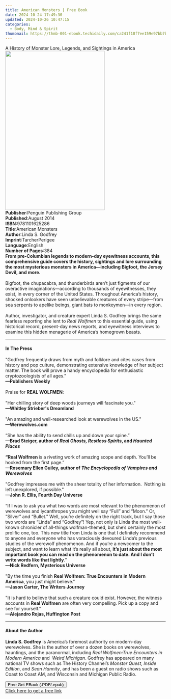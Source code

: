 ```yaml
---
title: American Monsters | Free Book
date: 2024-10-24 17:49:30
updated: 2024-10-26 10:47:15
categories:
  - Body, Mind & Spirit
thumbnail: https://thmb-001-ebook.techidaily.com/ca241f18f7ee159e97bb7b4c960e3a872eed7a7fd59a5aae00097ac668da8122.jpg
---
```

<main id="book-container">
  <div class="flex flex-col">
    <div class="book-brief flex-1 py-6 px-4 sm:p-6 md:py-10 md:px-8">
      <!-- brief-->
      <div class="book-brief-main">
        A History of Monster Lore, Legends, and Sightings in America
      </div>
    </div>
    <div
      class="book-meta-info flex-1 grid gap-4 col-start-1 col-end-3 row-start-1 sm:mb-6 sm:grid-cols-4 lg:gap-6 lg:col-start-2 lg:row-end-6 lg:row-span-6 lg:mb-0"
    >
      <div
        class="book-meta-info-left place-content-center mt-4 p-4 text-sm leading-6 col-start-2 col-span-2 dark:text-slate-400"
      >
        <img
          class="w-full h-500 object-cover rounded-lg sm:h-255 sm:col-span-2 lg:col-span-full"
          src="https://img-001-ebook.techidaily.com/46c9b099ad15d6b37473a50c498ac85c007605524f3450d50f71071ff150858a.jpg"
          alt=""
          width="312"
          height="500"
        />
      </div>
      <div
        class="book-meta-info-right mt-2 col-start-1 row-start-2 col-span-3 self-center"
      >
        <!-- meta data  -->
        <div class="flex flex-col px-4 md:px-8">
          <div class="flex-1">
            <strong>Publisher</strong>:<span class="px-2"
              >Penguin Publishing Group</span
            >
          </div>
          <div class="flex-1">
            <strong>Published</strong>:<span class="px-2">August 2014</span>
          </div>
          <div class="flex-1">
            <strong>ISBN</strong>:<span class="px-2">9781101625286</span>
          </div>
          <div class="flex-1">
            <strong>Title</strong>:<span class="px-2">American Monsters</span>
          </div>
          <div class="flex-1">
            <strong>Author</strong>:<span class="px-2">Linda S. Godfrey</span>
          </div>
          <div class="flex-1">
            <strong>Imprint</strong>:<span class="px-2">TarcherPerigee</span>
          </div>
          <div class="flex-1">
            <strong>Language</strong>:<span class="px-2">English</span>
          </div>
          <div class="flex-1">
            <strong>Number of Pages</strong>:<span class="px-2">384</span>
          </div>
        </div>
      </div>
    </div>
    <div class="book-description flex-1 py-6 px-4 sm:p-6 md:py-10 md:px-8">
      <div class="book-description-main">
        <div accordion-content="" id="description">
          <b
            >From pre-Columbian legends to modern-day eyewitness accounts, this
            comprehensive guide covers the history, sightings and lore
            surrounding the most mysterious monsters in America—including
            Bigfoot, the Jersey Devil, and more.</b
          ><br /><br />Bigfoot, the chupacabra, and thunderbirds aren’t just
          figments of our overactive imaginations—according to thousands of
          eyewitnesses, they exist, in every corner of the United States.
          Throughout America’s history, shocked onlookers have seen unbelievable
          creatures of every stripe—from sea serpents to apelike beings, giant
          bats to monkeymen—in every region.<br /><br />Author, investigator,
          and creature expert Linda S. Godfrey brings the same fearless
          reporting she lent to <i>Real Wolfmen</i> to this essential guide,
          using historical record, present-day news reports, and eyewitness
          interviews to examine this hidden menagerie of America’s homegrown
          beasts.
        </div>
      </div>
    </div>
    <div class="book-excerpts flex-1 py-6 px-4 sm:p-6 md:py-10 md:px-8">
      <!-- excerpts-->
      <div class="book-excerpts-main">
        <hr />
        <h4 class="placeholder placeholder-heading">
          <span>In The Press</span>
        </h4>
        <p>
          "Godfrey frequently draws from myth and folklore and cites cases from
          history and pop culture, demonstrating extensive knowledge of her
          subject matter. The book will prove a handy encyclopedia for
          enthusiastic cryptozoologists of all ages."<br /><b
            >—Publishers Weekly</b
          ><br /><br />Praise for <b>REAL WOLFMEN</b>:<br /><br />"Her chilling
          story of deep woods journeys will fascinate you."<br /><b
            >—Whitley Strieber's Dreamland</b
          ><br /><br />"An amazing and well-researched look at werewolves in the
          US."<br /><b>—Werewolves.com</b><br /><br />“She has the ability to
          send chills up and down your spine.”<br /><b
            ><b
              ><b>—</b>Brad Steiger, author of
              <i>Real Ghosts, Restless Spirits</i>, and <i>Haunted Places</i
              ><br /><br />“Real Wolfmen
            </b></b
          >is a riveting work of amazing scope and depth. You’ll be hooked from
          the first page.”<br /><b
            ><b
              ><b>—</b>Rosemary Ellen Guiley, author of
              <i>The Encyclopedia of Vampires and Werewolves</i></b
            ></b
          ><br /><br />"Godfrey impresses me with the sheer totality of her
          information.&nbsp; Nothing is left unexplored, if possible."<br /><b
            >—John R. Ellis, Fourth Day Universe</b
          ><br /><br />“If I was to ask you what two words are most relevant to
          the phenomenon of werewolves and lycanthropes you might well say
          “Full” and “Moon.” Or, “Silver” and “Bullet.” Well, you’re definitely
          on the right track, but I say those two words are “Linda” and
          “Godfrey”! Yep, not only is Linda the most well-known chronicler of
          all-things wolfman-themed, but she’s certainly the most prolific one,
          too. This new title from Linda is one that I definitely recommend to
          anyone and everyone who has voraciously devoured Linda’s previous
          studies of the werewolf phenomenon. And if you’re a newcomer to the
          subject, and want to learn what it’s really all about,
          <b
            >it’s just about the most important book you can read on the
            phenomenon to date. And I don’t write words like that lightly</b
          >.”<br /><b>—Nick Redfern, Mysterious Universe</b><br /><br />"By the
          time you finish
          <b>Real Wolfmen: True Encounters in Modern America</b>, you just might
          believe."<br /><b>—Jason Carter, The Writers Journey</b
          ><br /><br />"It is hard to believe that such a creature could exist.
          However, the witness accounts in <b>Real Wolfmen</b> are often very
          compelling. Pick up a copy and see for yourself."<br /><b
            >—<b>Alejandro Rojas, Huffington Post</b></b
          >
        </p>
      </div>
    </div>
    <div class="book-about-author flex-1 py-6 px-4 sm:p-6 md:py-10 md:px-8">
      <!-- about author-->
      <div class="book-main-author-main">
        <hr />
        <h4 class="placeholder placeholder-heading">
          <span>About the Author</span>
        </h4>
        <p>
          <b>Linda S. Godfrey</b> is America’s foremost authority on modern-day
          werewolves. She is the author of over a dozen books on werewolves,
          hauntings, and the paranormal, including
          <i>Real Wolfmen:True Encounters in Modern America</i> and&nbsp;
          <i>Weird Michigan</i>. Godfrey has appeared on many national TV shows
          such as The History Channel’s <i>Monster Quest</i>,
          <i>Inside Edition</i>, and <i>Sean Hannity</i>, and has been a guest
          on radio shows such as Coast to Coast AM, and Wisconsin and Michigan
          Public Radio.
        </p>
      </div>
    </div>
    <div class="book-free-get flex-1 py-6 px-4 sm:p-6 md:py-10 md:px-8">
      <button
        id="btn-free-get"
        class="bg-blue-500 hover:bg-blue-700 text-white font-bold py-2 px-4 rounded"
      >
        Free Get EBook (.PDF/.epub)
      </button>
      <div id="countdown-display" class="px-2 text-lg mt-2"></div>
      <a
        id="free-link"
        class="hidden bg-blue-500 hover:bg-blue-700 text-white font-bold py-2 px-4 rounded"
        href="https://www.ebooks.com/en-us/book/1492729/american-monsters/linda-s-godfrey/"
        target="_blank"
        >Click here to get a free link</a
      >
    </div>
    <script>
      let countdownTime = 0;
      let countdownInterval = null;
      document
        .getElementById('btn-free-get')
        .addEventListener('click', startCountdown);
      function startCountdown() {
        countdownTime = new Date().getTime() + 60000 * 3;
        countdownInterval = setInterval(updateCountdown, 1000);
        document.getElementById('btn-free-get').disabled = true;
        document
          .getElementById('btn-free-get')
          .classList.add('bg-gray-500', 'cursor-not-allowed');
      }
      function updateCountdown() {
        let currentTime = new Date().getTime();
        let timeLeft = countdownTime - currentTime;
        let secondsLeft = Math.floor(timeLeft / 1000);
        document.getElementById('countdown-display').innerHTML =
          `Remaining time: ${secondsLeft} seconds.`;
        if (secondsLeft <= 0) {
          clearInterval(countdownInterval);
          document.getElementById('btn-free-get').classList.add('hidden');
          document.getElementById('free-link').classList.remove('hidden');
          document.getElementById('countdown-display').innerHTML = '';
        }
      }
    </script>
  </div>
</main>
